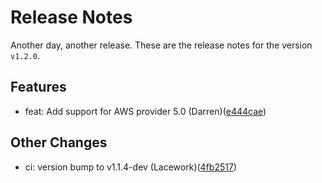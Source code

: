 # Release Notes
Another day, another release. These are the release notes for the version `v1.2.0`.

## Features
* feat: Add support for AWS provider 5.0 (Darren)([e444cae](https://github.com/lacework/terraform-aws-s3-data-export/commit/e444caecfb1283b574cf5a8cdb80d02696b53cc2))
## Other Changes
* ci: version bump to v1.1.4-dev (Lacework)([4fb2517](https://github.com/lacework/terraform-aws-s3-data-export/commit/4fb2517f9d839a1312063fefbd0d1b06ab8080fa))
